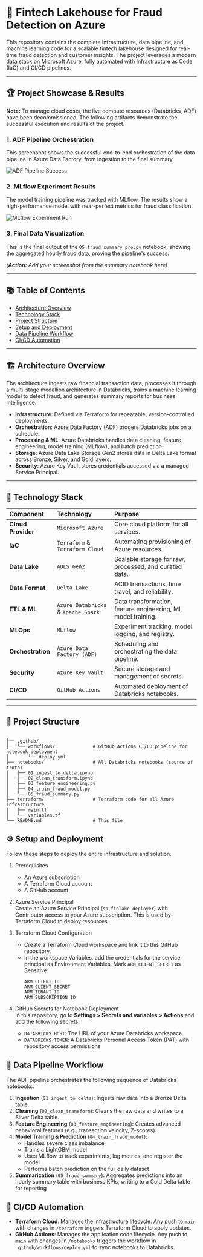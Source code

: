# 🚀 Fintech Lakehouse for Fraud Detection on Azure

This repository contains the complete infrastructure, data pipeline, and machine learning code for a scalable fintech lakehouse designed for real-time fraud detection and customer insights. The project leverages a modern data stack on Microsoft Azure, fully automated with Infrastructure as Code (IaC) and CI/CD pipelines.

---

## 🏆 Project Showcase & Results

**Note:** To manage cloud costs, the live compute resources (Databricks, ADF) have been decommissioned. The following artifacts demonstrate the successful execution and results of the project.

### 1. ADF Pipeline Orchestration
This screenshot shows the successful end-to-end orchestration of the data pipeline in Azure Data Factory, from ingestion to the final summary.

![ADF Pipeline Success](pipeline.png)

### 2. MLflow Experiment Results
The model training pipeline was tracked with MLflow. The results show a high-performance model with near-perfect metrics for fraud classification.

![MLflow Experiment Run](score.png)

### 3. Final Data Visualization
This is the final output of the `05_fraud_summary_pro.py` notebook, showing the aggregated hourly fraud data, proving the pipeline's success.

*(**Action:** Add your screenshot from the summary notebook here)*

---

## 📚 Table of Contents
- [Architecture Overview](#️-architecture-overview)
- [Technology Stack](#-technology-stack)
- [Project Structure](#-project-structure)
- [Setup and Deployment](#️-setup-and-deployment)
- [Data Pipeline Workflow](#-data-pipeline-workflow)
- [CI/CD Automation](#-cicd-automation)

---

## 🏗️ Architecture Overview
The architecture ingests raw financial transaction data, processes it through a multi-stage medallion architecture in Databricks, trains a machine learning model to detect fraud, and generates summary reports for business intelligence.

- **Infrastructure**: Defined via Terraform for repeatable, version-controlled deployments.
- **Orchestration**: Azure Data Factory (ADF) triggers Databricks jobs on a schedule.
- **Processing & ML**: Azure Databricks handles data cleaning, feature engineering, model training (MLflow), and batch prediction.
- **Storage**: Azure Data Lake Storage Gen2 stores data in Delta Lake format across Bronze, Silver, and Gold layers.
- **Security**: Azure Key Vault stores credentials accessed via a managed Service Principal.

---

## 🧰 Technology Stack

| Component | Technology | Purpose |
| :--- | :--- | :--- |
| **Cloud Provider** | `Microsoft Azure` | Core cloud platform for all services. |
| **IaC** | `Terraform` & `Terraform Cloud` | Automating provisioning of Azure resources. |
| **Data Lake** | `ADLS Gen2` | Scalable storage for raw, processed, and curated data. |
| **Data Format** | `Delta Lake` | ACID transactions, time travel, and reliability. |
| **ETL & ML** | `Azure Databricks` & `Apache Spark` | Data transformation, feature engineering, ML model training. |
| **MLOps** | `MLflow` | Experiment tracking, model logging, and registry. |
| **Orchestration** | `Azure Data Factory (ADF)` | Scheduling and orchestrating the data pipeline. |
| **Security** | `Azure Key Vault` | Secure storage and management of secrets. |
| **CI/CD** | `GitHub Actions` | Automated deployment of Databricks notebooks. |

---

## 📁 Project Structure

```
.
├── .github/
│   └── workflows/              # GitHub Actions CI/CD pipeline for notebook deployment
│       └── deploy.yml
├── notebooks/                  # All Databricks notebooks (source of truth)
│   ├── 01_ingest_to_delta.ipynb
│   ├── 02_clean_transform.ipynb
│   ├── 03_feature_engineering.py
│   ├── 04_train_fraud_model.py
│   └── 05_fraud_summary.py
├── terraform/                  # Terraform code for all Azure infrastructure
│   ├── main.tf
│   └── variables.tf
└── README.md                   # This file
```


## ⚙️ Setup and Deployment
Follow these steps to deploy the entire infrastructure and solution.

1. Prerequisites  
   - An Azure subscription  
   - A Terraform Cloud account  
   - A GitHub account  

2. Azure Service Principal  
   Create an Azure Service Principal (`sp-finlake-deployer`) with Contributor access to your Azure subscription. This is used by Terraform Cloud to deploy resources.

3. Terraform Cloud Configuration  
   - Create a Terraform Cloud workspace and link it to this GitHub repository.  
   - In the workspace Variables, add the credentials for the service principal as Environment Variables. Mark `ARM_CLIENT_SECRET` as Sensitive.  
     ```
     ARM_CLIENT_ID  
     ARM_CLIENT_SECRET  
     ARM_TENANT_ID  
     ARM_SUBSCRIPTION_ID  
     ```

4. GitHub Secrets for Notebook Deployment  
   In this repository, go to **Settings > Secrets and variables > Actions** and add the following secrets:  
   - `DATABRICKS_HOST`: The URL of your Azure Databricks workspace  
   - `DATABRICKS_TOKEN`: A Databricks Personal Access Token (PAT) with repository access permissions  

## 🔄 Data Pipeline Workflow
The ADF pipeline orchestrates the following sequence of Databricks notebooks:

1. **Ingestion** (`01_ingest_to_delta`): Ingests raw data into a Bronze Delta table.  
2. **Cleaning** (`02_clean_transform`): Cleans the raw data and writes to a Silver Delta table.  
3. **Feature Engineering** (`03_feature_engineering`): Creates advanced behavioral features (e.g., transaction velocity, Z-scores).  
4. **Model Training & Prediction** (`04_train_fraud_model`):  
   - Handles severe class imbalance  
   - Trains a LightGBM model  
   - Uses MLflow to track experiments, log metrics, and register the model  
   - Performs batch prediction on the full daily dataset  
5. **Summarization** (`05_fraud_summary`): Aggregates predictions into an hourly summary table with business KPIs, writing to a Gold Delta table for reporting  

## 🔁 CI/CD Automation
- **Terraform Cloud**: Manages the infrastructure lifecycle. Any push to `main` with changes in `/terraform` triggers Terraform Cloud to apply updates.  
- **GitHub Actions**: Manages the application code lifecycle. Any push to `main` with changes in `/notebooks` triggers the workflow in `.github/workflows/deploy.yml` to sync notebooks to Databricks.  




